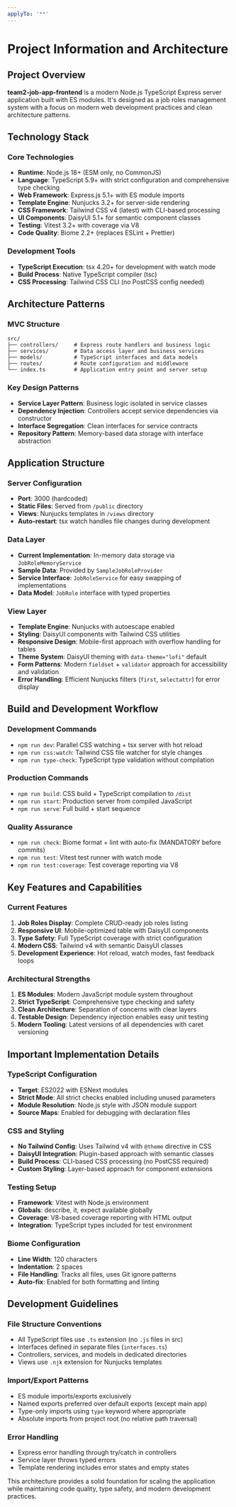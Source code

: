 ```yaml
---
applyTo: '**'
---
```


# Project Information and Architecture

## Project Overview

**team2-job-app-frontend** is a modern Node.js TypeScript Express server application built with ES modules. It's designed as a job roles management system with a focus on modern web development practices and clean architecture patterns.

## Technology Stack

### Core Technologies
- **Runtime**: Node.js 18+ (ESM only, no CommonJS)
- **Language**: TypeScript 5.9+ with strict configuration and comprehensive type checking
- **Web Framework**: Express.js 5.1+ with ES module imports
- **Template Engine**: Nunjucks 3.2+ for server-side rendering
- **CSS Framework**: Tailwind CSS v4 (latest) with CLI-based processing
- **UI Components**: DaisyUI 5.1+ for semantic component classes
- **Testing**: Vitest 3.2+ with coverage via V8
- **Code Quality**: Biome 2.2+ (replaces ESLint + Prettier)

### Development Tools
- **TypeScript Execution**: tsx 4.20+ for development with watch mode
- **Build Process**: Native TypeScript compiler (tsc)
- **CSS Processing**: Tailwind CSS CLI (no PostCSS config needed)

## Architecture Patterns

### MVC Structure
```
src/
├── controllers/     # Express route handlers and business logic
├── services/        # Data access layer and business services
├── models/          # TypeScript interfaces and data models
├── routes/          # Route configuration and middleware
└── index.ts         # Application entry point and server setup
```

### Key Design Patterns
- **Service Layer Pattern**: Business logic isolated in service classes
- **Dependency Injection**: Controllers accept service dependencies via constructor
- **Interface Segregation**: Clean interfaces for service contracts
- **Repository Pattern**: Memory-based data storage with interface abstraction

## Application Structure

### Server Configuration
- **Port**: 3000 (hardcoded)
- **Static Files**: Served from `/public` directory
- **Views**: Nunjucks templates in `/views` directory
- **Auto-restart**: tsx watch handles file changes during development

### Data Layer
- **Current Implementation**: In-memory data storage via `JobRoleMemoryService`
- **Sample Data**: Provided by `SampleJobRoleProvider`
- **Service Interface**: `JobRoleService` for easy swapping of implementations
- **Data Model**: `JobRole` interface with typed properties

### View Layer
- **Template Engine**: Nunjucks with autoescape enabled
- **Styling**: DaisyUI components with Tailwind CSS utilities
- **Responsive Design**: Mobile-first approach with overflow handling for tables
- **Theme System**: DaisyUI theming with `data-theme="lofi"` default
- **Form Patterns**: Modern `fieldset` + `validator` approach for accessibility and validation
- **Error Handling**: Efficient Nunjucks filters (`first`, `selectattr`) for error display

## Build and Development Workflow

### Development Commands
- `npm run dev`: Parallel CSS watching + tsx server with hot reload
- `npm run css:watch`: Tailwind CSS file watcher for style changes
- `npm run type-check`: TypeScript type validation without compilation

### Production Commands
- `npm run build`: CSS build + TypeScript compilation to `/dist`
- `npm run start`: Production server from compiled JavaScript
- `npm run serve`: Full build + start sequence

### Quality Assurance
- `npm run check`: Biome format + lint with auto-fix (MANDATORY before commits)
- `npm run test`: Vitest test runner with watch mode
- `npm run test:coverage`: Test coverage reporting via V8

## Key Features and Capabilities

### Current Features
1. **Job Roles Display**: Complete CRUD-ready job roles listing
2. **Responsive UI**: Mobile-optimized table with DaisyUI components
3. **Type Safety**: Full TypeScript coverage with strict configuration
4. **Modern CSS**: Tailwind v4 with semantic DaisyUI classes
5. **Development Experience**: Hot reload, watch modes, fast feedback loops

### Architectural Strengths
1. **ES Modules**: Modern JavaScript module system throughout
2. **Strict TypeScript**: Comprehensive type checking and safety
3. **Clean Architecture**: Separation of concerns with clear layers
4. **Testable Design**: Dependency injection enables easy unit testing
5. **Modern Tooling**: Latest versions of all dependencies with caret versioning

## Important Implementation Details

### TypeScript Configuration
- **Target**: ES2022 with ESNext modules
- **Strict Mode**: All strict checks enabled including unused parameters
- **Module Resolution**: Node.js style with JSON module support
- **Source Maps**: Enabled for debugging with declaration files

### CSS and Styling
- **No Tailwind Config**: Uses Tailwind v4 with `@theme` directive in CSS
- **DaisyUI Integration**: Plugin-based approach with semantic classes
- **Build Process**: CLI-based CSS processing (no PostCSS required)
- **Custom Styling**: Layer-based approach for component extensions

### Testing Setup
- **Framework**: Vitest with Node.js environment
- **Globals**: describe, it, expect available globally
- **Coverage**: V8-based coverage reporting with HTML output
- **Integration**: TypeScript types included for test environment

### Biome Configuration
- **Line Width**: 120 characters
- **Indentation**: 2 spaces
- **File Handling**: Tracks all files, uses Git ignore patterns
- **Auto-fix**: Enabled for both formatting and linting

## Development Guidelines

### File Structure Conventions
- All TypeScript files use `.ts` extension (no `.js` files in src)
- Interfaces defined in separate files (`interfaces.ts`)
- Controllers, services, and models in dedicated directories
- Views use `.njk` extension for Nunjucks templates

### Import/Export Patterns
- ES module imports/exports exclusively
- Named exports preferred over default exports (except main app)
- Type-only imports using `type` keyword where appropriate
- Absolute imports from project root (no relative path traversal)

### Error Handling
- Express error handling through try/catch in controllers
- Service layer throws typed errors
- Template rendering includes error states and empty states

This architecture provides a solid foundation for scaling the application while maintaining code quality, type safety, and modern development practices.
